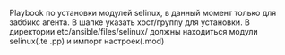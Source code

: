 Playbook по установки модулей selinux, в данный момент только для заббикс агента.
В шапке указать хост/группу для установки.
В директории etc/ansible/files/selinux/ должны находиться модули selinux(.te .pp) и импорт настроек(.mod)
